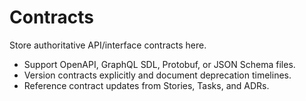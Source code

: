 # Contracts

Store authoritative API/interface contracts here.

- Support OpenAPI, GraphQL SDL, Protobuf, or JSON Schema files.
- Version contracts explicitly and document deprecation timelines.
- Reference contract updates from Stories, Tasks, and ADRs.
